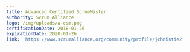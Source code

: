 ```yaml
---
title: Advanced Certified ScrumMaster
authority: Scrum Alliance
logo: /img/uploads/a-csm.png
certificationDate: 2018-01-26
expirationDate: 2020-01-26
link: 'https://www.scrumalliance.org/community/profile/jchristie2'
---
```


